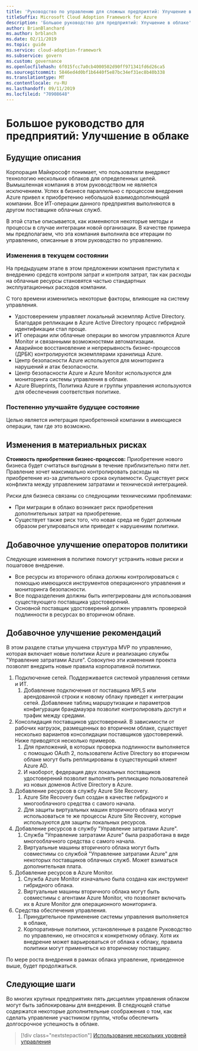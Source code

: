 ```yaml
---
title: 'Руководство по управлению для сложных предприятий: Улучшение в облаке'
titleSuffix: Microsoft Cloud Adoption Framework for Azure
description: 'Большое руководство для предприятий: Улучшение в облаке'
author: BrianBlanchard
ms.author: brblanch
ms.date: 02/11/2019
ms.topic: guide
ms.service: cloud-adoption-framework
ms.subservice: govern
ms.custom: governance
ms.openlocfilehash: 6f015fcc7a0cb4000502d90ff971341fd6d26ca5
ms.sourcegitcommit: 5846ed4d0bf1b6440f5e87bc34ef31ec8b40b338
ms.translationtype: MT
ms.contentlocale: ru-RU
ms.lasthandoff: 09/11/2019
ms.locfileid: "70908648"
---
```

# <a name="large-enterprise-guide-multicloud-improvement"></a>Большое руководство для предприятий: Улучшение в облаке

## <a name="advancing-the-narrative"></a>Будущие описания

Корпорация Майкрософт понимает, что пользователи внедряют технологию нескольких облаков для определенных целей. Вымышленная компания в этом руководством не является исключением. Успех в бизнесе параллельно с процессом внедрения Azure привел к приобретению небольшой взаимодополняющей компании. Все ИТ-операции данного предприятия выполняются в другом поставщике облачных служб.

В этой статье описывается, как изменяются некоторые методы и процессы в случае интеграции новой организации. В качестве примера мы предполагаем, что эта компания выполнила все итерации по управлению, описанные в этом руководство по управлению.

### <a name="changes-in-the-current-state"></a>Изменения в текущем состоянии

На предыдущем этапе в этом предложении компания приступила к внедрению средств контроля затрат и контроля затрат, так как расходы на облачные ресурсы становятся частью стандартных эксплуатационных расходов компании.

С того времени изменились некоторые факторы, влияющие на систему управления.

- Удостоверением управляет локальный экземпляр Active Directory. Благодаря репликации в Azure Active Directory процесс гибридной идентификации стал проще.
- ИТ операции или облачные операции во многом управляются Azure Monitor и связанными возможностями автоматизации.
- Аварийное восстановление и непрерывность бизнес-процессов (ДРБК) контролируются экземплярами хранилища Azure.
- Центр безопасности Azure используется для мониторинга нарушений и атак безопасности.
- Центр безопасности Azure и Azure Monitor используются для мониторинга системы управления в облаке.
- Azure Blueprints, Политика Azure и группы управления используются для обеспечения соответствия политике.

### <a name="incrementally-improve-the-future-state"></a>Постепенно улучшайте будущее состояние

Целью является интеграция приобретенной компании в имеющиеся операции, там где это возможно.

## <a name="changes-in-tangible-risks"></a>Изменения в материальных рисках

**Стоимость приобретения бизнес-процессов:** Приобретение нового бизнеса будет считаться выгодным в течение приблизительно пяти лет. Правление хочет максимально контролировать расходы на приобретение из-за длительного срока окупаемости. Существует риск конфликта между управлением затратами и технической интеграцией.

Риски для бизнеса связаны со следующими техническими проблемами:

- При миграции в облако возникает риск приобретения дополнительных затрат на приобретение.
- Существует также риск того, что новая среда не будет должным образом регулироваться или приведет к нарушениям политики.

## <a name="incremental-improvement-of-the-policy-statements"></a>Добавочное улучшение операторов политики

Следующие изменения в политике помогут устранить новые риски и пошаговое внедрение.

- Все ресурсы из вторичного облака должны контролироваться с помощью имеющихся инструментов операционного управления и мониторинга безопасности.
- Все подразделения должны быть интегрированы для использования существующего поставщика удостоверений.
- Основной поставщик удостоверений должен управлять проверкой подлинности в ресурсах во вторичном облаке.

## <a name="incremental-improvement-of-the-best-practices"></a>Добавочное улучшение рекомендаций

В этом разделе статьи улучшена структура MVP по управлению, которая включает новые политики Azure и реализацию службы "Управление затратами Azure". Совокупно эти изменения проекта позволят внедрить новые правила корпоративной политики.

1. Подключение сетей. Поддерживается системой управления сетями и ИТ.
    1. Добавление подключения от поставщика MPLS или арендованной строки к новому облаку приведет к интеграции сетей. Добавление таблиц маршрутизации и параметров конфигурации брандмауэра позволит контролировать доступ и трафик между средами.
1. Консолидация поставщиков удостоверений. В зависимости от рабочих нагрузок, размещенных во вторичном облаке, существует несколько вариантов консолидации поставщиков удостоверений. Ниже приводятся несколько примеров.
    1. Для приложений, в которых проверка подлинности выполняется с помощью OAuth 2, пользователи Active Directory во вторичном облаке могут быть реплицированы в существующий клиент Azure AD.
    1. И наоборот, федерация двух локальных поставщиков удостоверений позволит выполнять репликацию пользователей из новых доменов Active Directory в Azure.
1. Добавление ресурсов в службу Azure Site Recovery.
    1. Azure Site Recovery был создан в качестве гибридного и многооблачного средства с самого начала.
    1. Для защиты виртуальных машин вторичного облака могут использоваться те же процессы Azure Site Recovery, которые используются для защиты локальных ресурсов.
1. Добавление ресурсов в службу "Управление затратами Azure".
    1. Служба "Управление затратами Azure" была разработана в виде многооблачного средства с самого начала.
    1. Виртуальные машины вторичного облака могут быть совместимы со службой "Управление затратами Azure" для некоторых поставщиков облачных служб. Может взиматься дополнительная плата.
1. Добавление ресурсов в Azure Monitor.
    1. Служба Azure Monitor изначально была создана как инструмент гибридного облака.
    1. Виртуальные машины вторичного облака могут быть совместимы с агентами Azure Monitor, что позволяет включать их в Azure Monitor для операционного мониторинга.
1. Средства обеспечения управления.
    1. Принудительное применение системы управления выполняется в облаке,
    1. Корпоративные политики, установленные в разделе Руководство по управлению, не относятся к конкретному облаку. Хотя их внедрение может варьироваться от облака к облаку, правила политики могут применяться ко вторичному поставщику.

По мере роста внедрения в рамках облака управление, приведенное выше, будет продолжаться.

## <a name="next-steps"></a>Следующие шаги

Во многих крупных предприятиях пять дисциплин управления облаком могут быть заблокированы для внедрения. В следующей статье содержатся некоторые дополнительные соображения о том, как сделать управление участником группы, чтобы обеспечить долгосрочное успешность в облаке.

> [!div class="nextstepaction"]
> [Использование нескольких уровней управления](./multiple-layers-of-governance.md)
